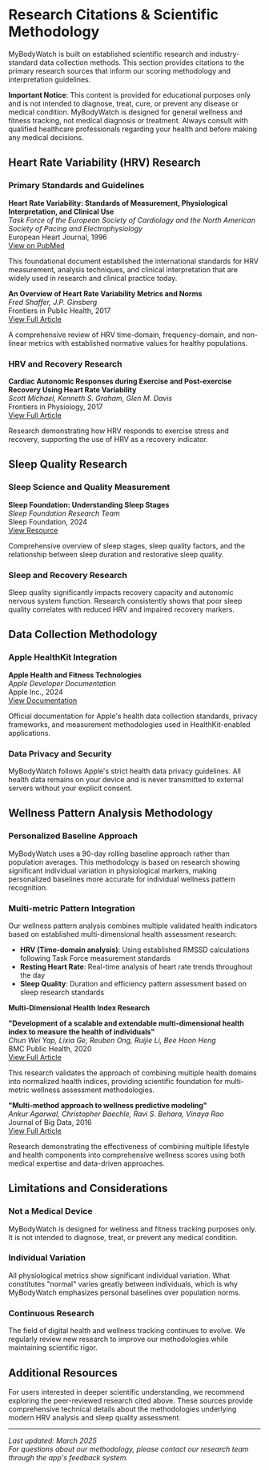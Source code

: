# Research Citations & Scientific Methodology

MyBodyWatch is built on established scientific research and industry-standard data collection methods. This section provides citations to the primary research sources that inform our scoring methodology and interpretation guidelines.

**Important Notice**: This content is provided for educational purposes only and is not intended to diagnose, treat, cure, or prevent any disease or medical condition. MyBodyWatch is designed for general wellness and fitness tracking, not medical diagnosis or treatment. Always consult with qualified healthcare professionals regarding your health and before making any medical decisions.

## Heart Rate Variability (HRV) Research

### Primary Standards and Guidelines

**Heart Rate Variability: Standards of Measurement, Physiological Interpretation, and Clinical Use**  
*Task Force of the European Society of Cardiology and the North American Society of Pacing and Electrophysiology*  
European Heart Journal, 1996  
[View on PubMed](https://pubmed.ncbi.nlm.nih.gov/8737210/)

This foundational document established the international standards for HRV measurement, analysis techniques, and clinical interpretation that are widely used in research and clinical practice today.

**An Overview of Heart Rate Variability Metrics and Norms**  
*Fred Shaffer, J.P. Ginsberg*  
Frontiers in Public Health, 2017  
[View Full Article](https://www.frontiersin.org/articles/10.3389/fpubh.2017.00258/full)

A comprehensive review of HRV time-domain, frequency-domain, and non-linear metrics with established normative values for healthy populations.

### HRV and Recovery Research

**Cardiac Autonomic Responses during Exercise and Post-exercise Recovery Using Heart Rate Variability**  
*Scott Michael, Kenneth S. Graham, Glen M. Davis*  
Frontiers in Physiology, 2017  
[View Full Article](https://www.frontiersin.org/articles/10.3389/fphys.2017.00301/full)

Research demonstrating how HRV responds to exercise stress and recovery, supporting the use of HRV as a recovery indicator.

## Sleep Quality Research

### Sleep Science and Quality Measurement

**Sleep Foundation: Understanding Sleep Stages**  
*Sleep Foundation Research Team*  
Sleep Foundation, 2024  
[View Resource](https://www.sleepfoundation.org/how-sleep-works/stages-of-sleep)

Comprehensive overview of sleep stages, sleep quality factors, and the relationship between sleep duration and restorative sleep quality.

### Sleep and Recovery Research

Sleep quality significantly impacts recovery capacity and autonomic nervous system function. Research consistently shows that poor sleep quality correlates with reduced HRV and impaired recovery markers.

## Data Collection Methodology

### Apple HealthKit Integration

**Apple Health and Fitness Technologies**  
*Apple Developer Documentation*  
Apple Inc., 2024  
[View Documentation](https://developer.apple.com/health-fitness/)

Official documentation for Apple's health data collection standards, privacy frameworks, and measurement methodologies used in HealthKit-enabled applications.

### Data Privacy and Security

MyBodyWatch follows Apple's strict health data privacy guidelines. All health data remains on your device and is never transmitted to external servers without your explicit consent.

## Wellness Pattern Analysis Methodology

### Personalized Baseline Approach

MyBodyWatch uses a 90-day rolling baseline approach rather than population averages. This methodology is based on research showing significant individual variation in physiological markers, making personalized baselines more accurate for individual wellness pattern recognition.

### Multi-metric Pattern Integration

Our wellness pattern analysis combines multiple validated health indicators based on established multi-dimensional health assessment research:

- **HRV (Time-domain analysis)**: Using established RMSSD calculations following Task Force measurement standards
- **Resting Heart Rate**: Real-time analysis of heart rate trends throughout the day
- **Sleep Quality**: Duration and efficiency pattern assessment based on sleep research standards

**Multi-Dimensional Health Index Research**

**"Development of a scalable and extendable multi-dimensional health index to measure the health of individuals"**  
*Chun Wei Yap, Lixia Ge, Reuben Ong, Ruijie Li, Bee Hoon Heng*  
BMC Public Health, 2020  
[View Full Article](https://pmc.ncbi.nlm.nih.gov/articles/PMC7540893/)

This research validates the approach of combining multiple health domains into normalized health indices, providing scientific foundation for multi-metric wellness assessment methodologies.

**"Multi-method approach to wellness predictive modeling"**  
*Ankur Agarwal, Christopher Baechle, Ravi S. Behara, Vinaya Rao*  
Journal of Big Data, 2016  
[View Full Article](https://journalofbigdata.springeropen.com/articles/10.1186/s40537-016-0049-0)

Research demonstrating the effectiveness of combining multiple lifestyle and health components into comprehensive wellness scores using both medical expertise and data-driven approaches.

## Limitations and Considerations

### Not a Medical Device

MyBodyWatch is designed for wellness and fitness tracking purposes only. It is not intended to diagnose, treat, or prevent any medical condition.

### Individual Variation

All physiological metrics show significant individual variation. What constitutes "normal" varies greatly between individuals, which is why MyBodyWatch emphasizes personal baselines over population norms.

### Continuous Research

The field of digital health and wellness tracking continues to evolve. We regularly review new research to improve our methodologies while maintaining scientific rigor.

## Additional Resources

For users interested in deeper scientific understanding, we recommend exploring the peer-reviewed research cited above. These sources provide comprehensive technical details about the methodologies underlying modern HRV analysis and sleep quality assessment.

---

*Last updated: March 2025*  
*For questions about our methodology, please contact our research team through the app's feedback system.*